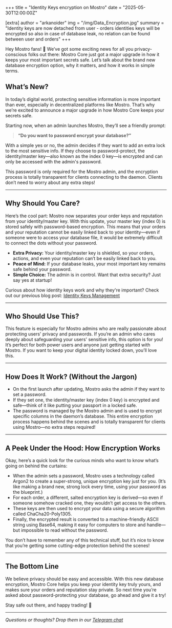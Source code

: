 +++ title = "Identity Keys encryption on Mostro" date = "2025-05-30T12:00:00Z"

[extra] author = "arkanoider" img = "/img/Data_Encryption.jpg" summary = "Identity keys are now detached from user - orders identities keys will be encrypted so also in case of database leak, no relation can be found between user and orders" +++

Hey Mostro fans! 👋
We’ve got some exciting news for all you privacy-conscious folks out there: Mostro Core just got a major upgrade in how it keeps your most important secrets safe. Let’s talk about the brand new database encryption option, why it matters, and how it works in simple terms.

## What’s New?

In today’s digital world, protecting sensitive information is more important than ever, especially in decentralized platforms like Mostro. That’s why we’re excited to announce a major upgrade in how Mostro Core keeps your secrets safe.

Starting now, when an admin launches Mostro, they’ll see a friendly prompt:

> **“Do you want to password encrypt your database?”**

With a simple yes or no, the admin decides if they want to add an extra lock to the most sensitive info. If they choose to password-protect, the identity/master key—also known as the index 0 key—is encrypted and can only be accessed with the admin's password.

This password is only required for the Mostro admin, and the encryption process is totally transparent for clients connecting to the daemon. Clients don’t need to worry about any extra steps!

---

## Why Should You Care?

Here’s the cool part: Mostro now separates your order keys and reputation from your identity/master key. With this update, your master key (index 0) is stored safely with password-based encryption. This means that your orders and your reputation cannot be easily linked back to your identity—even if someone were to access your database file, it would be extremely difficult to connect the dots without your password.

- **Extra Privacy:** Your identity/master key is shielded, so your orders, actions, and even your reputation can’t be easily linked back to you.
- **Peace of Mind:** If your database leaks, your most important key remains safe behind your password.
- **Simple Choice:** The admin is in control. Want that extra security? Just say yes at startup!

Curious about how identity keys work and why they're important? Check out our previous blog post: [Identity Keys Management](https://mostro.network/blog/keys-management/)

---

## Who Should Use This?

This feature is especially for Mostro admins who are really passionate about protecting users' privacy and passwords. If you’re an admin who cares deeply about safeguarding your users' sensitive info, this option is for you! It’s perfect for both power users and anyone just getting started with Mostro. If you want to keep your digital identity locked down, you’ll love this.

---

## How Does It Work? (Without the Jargon)

- On the first launch after updating, Mostro asks the admin if they want to set a password.
- If they set one, the identity/master key (index 0 key) is encrypted and safe—think of it like putting your passport in a locked safe.
- The password is managed by the Mostro admin and is used to encrypt specific columns in the daemon’s database. This entire encryption process happens behind the scenes and is totally transparent for clients using Mostro—no extra steps required!

---

## A Peek Under the Hood: How Encryption Works

Okay, here’s a quick look for the curious minds who want to know what’s going on behind the curtains:

- When the admin sets a password, Mostro uses a technology called Argon2 to create a super-strong, unique encryption key just for you. (It’s like making a brand new, strong lock every time, using your password as the blueprint.)
- For each order, a different, salted encryption key is derived—so even if someone somehow cracked one, they wouldn’t get access to the others.
- These keys are then used to encrypt your data using a secure algorithm called ChaCha20-Poly1305.
- Finally, the encrypted result is converted to a machine-friendly ASCII string using Base64, making it easy for computers to store and handle—but impossible to read without the password.

You don’t have to remember any of this technical stuff, but it’s nice to know that you’re getting some cutting-edge protection behind the scenes!

---

## The Bottom Line

We believe privacy should be easy and accessible. With this new database encryption, Mostro Core helps you keep your identity key truly yours, and makes sure your orders and reputation stay private. So next time you’re asked about password-protecting your database, go ahead and give it a try!

Stay safe out there, and happy trading! 🚀

---

*Questions or thoughts? Drop them in our [Telegram chat](https://t.me/MostroP2P)*

